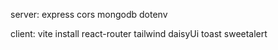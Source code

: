 server:
express cors mongodb dotenv 




client:
vite install
react-router
tailwind 
daisyUi
toast 
sweetalert